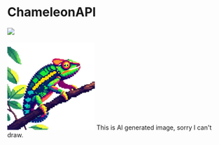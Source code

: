# ChameleonAPI
[![](https://jitpack.io/v/Nerd10000/ChameleonAPI.svg)](https://jitpack.io/#Nerd10000/ChameleonAPI)



<img src="logo2.png" width="200" height="200">
This is AI generated image, sorry I can't draw.</small>
